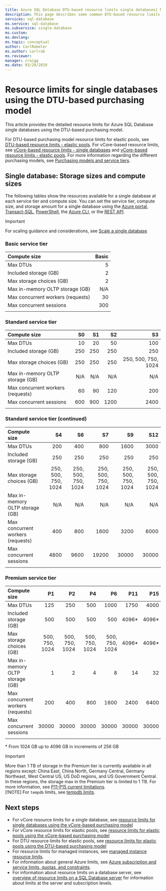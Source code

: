 ```yaml
---
title: Azure SQL Database DTU-based resource limits single databases| Microsoft Docs
description: This page describes some common DTU-based resource limits for single databases in Azure SQL Database.
services: sql-database
ms.service: sql-database
ms.subservice: single-database
ms.custom: 
ms.devlang:
ms.topic: conceptual
author: CarlRabeler
ms.author: carlrab
ms.reviewer: 
manager: craigg
ms.date: 03/20/2019
---
```

# Resource limits for single databases using the DTU-based purchasing model

This article provides the detailed resource limits for Azure SQL Database single databases using the DTU-based purchasing model.

For DTU-based purchasing model resource limits for elastic pools, see [DTU-based resource limits - elastic pools](sql-database-dtu-resource-limits-elastic-pools.md). For vCore-based resource limits, see [vCore-based resource limits - single databases](sql-database-vcore-resource-limits-single-databases.md) and [vCore-based resource limits - elastic pools](sql-database-vcore-resource-limits-elastic-pools.md). For more information regarding the different purchasing models, see [Purchasing models and service tiers](sql-database-purchase-models.md).

## Single database: Storage sizes and compute sizes

The following tables show the resources available for a single database at each service tier and compute size. You can set the service tier, compute size, and storage amount for a single database using the [Azure portal](sql-database-single-databases-manage.md#manage-an-existing-sql-database-server), [Transact-SQL](sql-database-single-databases-manage.md#transact-sql-manage-sql-database-servers-and-single-databases), [PowerShell](sql-database-single-databases-manage.md#powershell-manage-sql-database-servers-and-single-databases), the [Azure CLI](sql-database-single-databases-manage.md#azure-cli-manage-sql-database-servers-and-single-databases), or the [REST API](sql-database-single-databases-manage.md#rest-api-manage-sql-database-servers-and-single-databases).

> [!IMPORTANT]
> For scaling guidance and considerations, see [Scale a single database](sql-database-single-database-scale.md)

### Basic service tier

| **Compute size** | **Basic** |
| :--- | --: |
| Max DTUs | 5 |
| Included storage (GB) | 2 |
| Max storage choices (GB) | 2 |
| Max in-memory OLTP storage (GB) |N/A |
| Max concurrent workers (requests) | 30 |
| Max concurrent sessions | 300 |
|||

### Standard service tier

| **Compute size** | **S0** | **S1** | **S2** | **S3** |
| :--- |---:| ---:|---:|---:|
| Max DTUs | 10 | 20 | 50 | 100 |
| Included storage (GB) | 250 | 250 | 250 | 250 |
| Max storage choices (GB) | 250 | 250 | 250 | 250, 500, 750, 1024 |
| Max in-memory OLTP storage (GB) | N/A | N/A | N/A | N/A |
| Max concurrent workers (requests)| 60 | 90 | 120 | 200 |
| Max concurrent sessions |600 | 900 | 1200 | 2400 |
||||||

### Standard service tier (continued)

| **Compute size** | **S4** | **S6** | **S7** | **S9** | **S12** |
| :--- |---:| ---:|---:|---:|---:|
| Max DTUs | 200 | 400 | 800 | 1600 | 3000 |
| Included storage (GB) | 250 | 250 | 250 | 250 | 250 |
| Max storage choices (GB) | 250, 500, 750, 1024 | 250, 500, 750, 1024 | 250, 500, 750, 1024 | 250, 500, 750, 1024 | 250, 500, 750, 1024 |
| Max in-memory OLTP storage (GB) | N/A | N/A | N/A | N/A |N/A |
| Max concurrent workers (requests)| 400 | 800 | 1600 | 3200 |6000 |
| Max concurrent sessions |4800 | 9600 | 19200 | 30000 |30000 |
|||||||

### Premium service tier

| **Compute size** | **P1** | **P2** | **P4** | **P6** | **P11** | **P15** |
| :--- |---:|---:|---:|---:|---:|---:|
| Max DTUs | 125 | 250 | 500 | 1000 | 1750 | 4000 |
| Included storage (GB) | 500 | 500 | 500 | 500 | 4096* | 4096* |
| Max storage choices (GB) | 500, 750, 1024 | 500, 750, 1024 | 500, 750, 1024 | 500, 750, 1024 | 4096* | 4096* |
| Max in-memory OLTP storage (GB) | 1 | 2 | 4 | 8 | 14 | 32 |
| Max concurrent workers (requests)| 200 | 400 | 800 | 1600 | 2400 | 6400 |
| Max concurrent sessions | 30000 | 30000 | 30000 | 30000 | 30000 | 30000 |
|||||||

\* From 1024 GB up to 4096 GB in increments of 256 GB

> [!IMPORTANT]
> More than 1 TB of storage in the Premium tier is currently available in all regions except: China East, China North, Germany Central, Germany Northeast, West Central US, US DoD regions, and US Government Central. In these regions, the storage max in the Premium tier is limited to 1 TB.  For more information, see [P11-P15 current limitations](sql-database-single-database-scale.md#dtu-based-purchasing-model-limitations-of-p11-and-p15-when-the-maximum-size-greater-than-1-tb).  
> [!NOTE]
> For `tempdb` limits, see [tempdb limits](https://docs.microsoft.com/sql/relational-databases/databases/tempdb-database?view=sql-server-2017#tempdb-database-in-sql-database).

## Next steps

- For vCore resource limits for a single database, see [resource limits for single databases using the vCore-based purchasing model](sql-database-vcore-resource-limits-single-databases.md)
- For vCore resource limits for elastic pools, see [resource limits for elastic pools using the vCore-based purchasing model](sql-database-vcore-resource-limits-elastic-pools.md)
- For DTU resource limits for elastic pools, see [resource limits for elastic pools using the DTU-based purchasing model](sql-database-dtu-resource-limits-elastic-pools.md)
- For resource limits for managed instances, see [managed instance resource limits](sql-database-managed-instance-resource-limits.md).
- For information about general Azure limits, see [Azure subscription and service limits, quotas, and constraints](../azure-subscription-service-limits.md).
- For information about resource limits on a database server, see [overview of resource limits on a SQL Database server](sql-database-resource-limits-database-server.md) for information about limits at the server and subscription levels.
